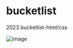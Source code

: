 # bucketlist
2023 bucketlist-html/css


![image](https://user-images.githubusercontent.com/81915150/205436481-6cc0a8ce-3b31-4e6a-ad62-4f8662aa5973.png)
